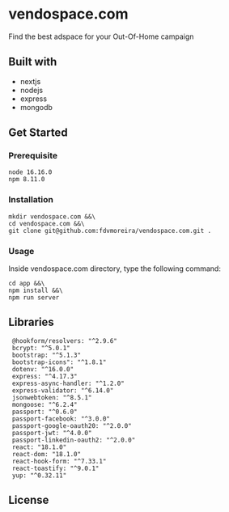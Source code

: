 # vendospace.com
Find the best adspace for your Out-Of-Home campaign

## Built with
* nextjs
* nodejs
* express
* mongodb

## Get Started
### Prerequisite
    node 16.16.0
    npm 8.11.0

### Installation
    mkdir vendospace.com &&\
    cd vendospace.com &&\
    git clone git@github.com:fdvmoreira/vendospace.com.git .

### Usage
Inside vendospace.com directory, type the following command:
``` 
cd app &&\
npm install &&\
npm run server
 ```

## Libraries
     @hookform/resolvers: "^2.9.6"
     bcrypt: "^5.0.1"
     bootstrap: "^5.1.3"
     bootstrap-icons": "^1.8.1"
     dotenv: "^16.0.0"
     express: "^4.17.3"
     express-async-handler: "^1.2.0"
     express-validator: "^6.14.0"
     jsonwebtoken: "^8.5.1"
     mongoose: "^6.2.4"
     passport: "^0.6.0"
     passport-facebook: "^3.0.0"
     passport-google-oauth20: "^2.0.0"
     passport-jwt: "^4.0.0"
     passport-linkedin-oauth2: "^2.0.0"
     react: "18.1.0"
     react-dom: "18.1.0"
     react-hook-form: "^7.33.1"
     react-toastify: "^9.0.1"
     yup: "^0.32.11"

## License

